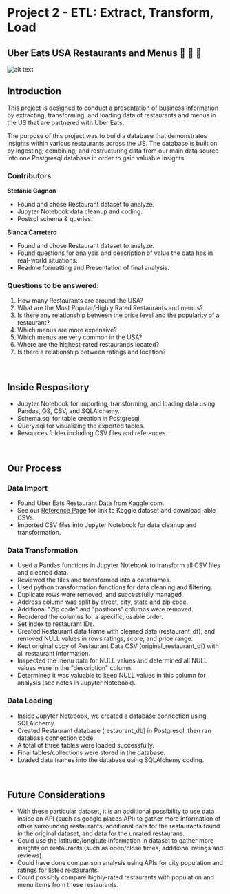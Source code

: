 # Project 2 - ETL: Extract, Transform, Load
## Uber Eats USA Restaurants and Menus :hamburger: :pizza: :bento:
![alt text](https://www.jotform.com/blog/wp-content/uploads/2020/04/ubereats-alternatives.jpg)


## Introduction
This project is designed to conduct a presentation of business information by extracting, transforming, and loading data of restaurants and menus in the US that are partnered with Uber Eats.

The purpose of this project was to build a database that demonstrates insights within various restaurants across the US. The database is built on by ingesting, combining, and restructuring data from our main data source into one Postgresql database in order to gain valuable insights.

### Contributors
<b>Stefanie Gagnon</b>
  - Found and chose Restaurant dataset to analyze.
  - Jupyter Notebook data cleanup and coding. 
  - Postsql schema & queries.

<b>Blanca Carretero</b>
- Found and chose Restaurant dataset to analyze.
- Found questions for analysis and description of value the data has in real-world situations.
- Readme formatting and Presentation of final analysis.

### Questions to be answered:
1. How many Restaurants are around the USA?
2. What are the Most Popular/Highly Rated Restaurants and menus?
3. Is there any relationship between the price level and the popularity of a restaurant?
4. Which menus are more expensive?
5. Which menus are very common in the USA?
6. Where are the highest-rated restaurands located?
7. Is there a relationship between ratings and location?

<br>

## Inside Respository
- Jupyter Notebook for importing, transforming, and loading data using Pandas, OS, CSV, and SQLAlchemy.
- Schema.sql for table creation in Postgresql.
- Query.sql for visualizing the exported tables.
- Resources folder including CSV files and references.

<br>

## Our Process
### Data Import
- Found Uber Eats Restaurant Data from Kaggle.com.
- See our <a href="https://github.com/skgag1216/Project-2/blob/main/Resources/References/reference_page.md#references">Reference Page</a> for link to Kaggle dataset and download-able CSVs.
- Imported CSV files into Jupyter Notebook for data cleanup and transformation.

### Data Transformation
- Used a Pandas functions in Jupyter Notebook to transform all CSV files and cleaned data.
- Reviewed the files and transformed into a dataframes.
- Used python transformation functions for data cleaning and filtering.
- Duplicate rows were removed, and successfully managed.
- Address column was split by street, city, state and zip code.
- Additional "Zip code" and "positions" columns were removed.
- Reordered the columns for a specific, usable order.
- Set index to restaurant IDs.
- Created Restaurant data frame with cleaned data (restaurant_df), and removed NULL values in rows ratings, score, and price range.
- Kept original copy of Restaurant Data CSV (original_restaurant_df) with all restaurant information. 
- Inspected the menu data for NULL values and determined all NULL values were in the "description" column.
- Determined it was valuable to keep NULL values in this column for analysis (see notes in Jupyter Notebook).

### Data Loading
- Inside Jupyter Notebook, we created a database connection using SQLAlchemy.
- Created Restaurant database (restaurant_db) in Postgresql, then ran database connection code.
- A total of three tables were loaded successfully.
- Final tables/collections were stored in the database.
- Loaded data frames into the database using SQLAlchemy coding.

<br>

## Future Considerations
- With these particular dataset, it is an additional possibility to use data inside an API (such as google places API) to gather more information of other surrounding restaurants, additional data for the restaurants found in the original dataset, and data for the unrated restaurans.
- Could use the latitude/longitute information in dataset to gather more insights on restaurants (such as open/close times, additional ratings and reviews).
- Could have done comparison analysis using APIs for city population and ratings for listed restaurants.
- Could possibly compare highly-rated restaurants with population and menu items from these restaurants.

